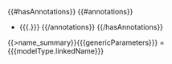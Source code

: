 {{#hasAnnotations}}
{{#annotations}}
- {{{.}}}
{{/annotations}}
{{/hasAnnotations}}

{{>name_summary}}{{{genericParameters}}} = {{{modelType.linkedName}}}
